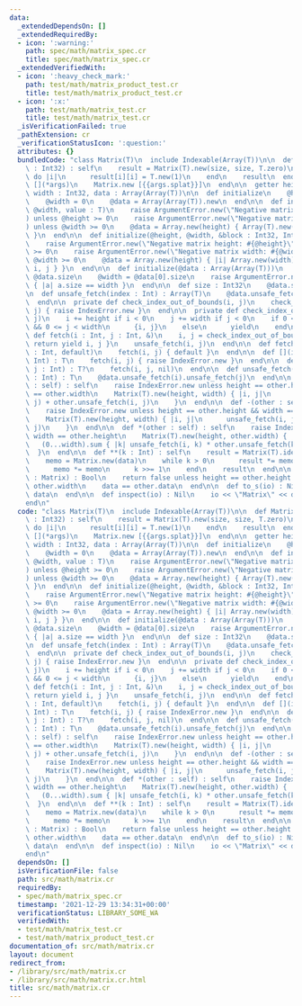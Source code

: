 ```yaml
---
data:
  _extendedDependsOn: []
  _extendedRequiredBy:
  - icon: ':warning:'
    path: spec/math/matrix_spec.cr
    title: spec/math/matrix_spec.cr
  _extendedVerifiedWith:
  - icon: ':heavy_check_mark:'
    path: test/math/matrix_product_test.cr
    title: test/math/matrix_product_test.cr
  - icon: ':x:'
    path: test/math/matrix_test.cr
    title: test/math/matrix_test.cr
  _isVerificationFailed: true
  _pathExtension: cr
  _verificationStatusIcon: ':question:'
  attributes: {}
  bundledCode: "class Matrix(T)\n  include Indexable(Array(T))\n\n  def Matrix.identity(size\
    \ : Int32) : self\n    result = Matrix(T).new(size, size, T.zero)\n    (0...size).each\
    \ do |i|\n      result[i][i] = T.new(1)\n    end\n    result\n  end\n\n  macro\
    \ [](*args)\n    Matrix.new [{{args.splat}}]\n  end\n\n  getter height : Int32,\
    \ width : Int32, data : Array(Array(T))\n\n  def initialize\n    @height = 0\n\
    \    @width = 0\n    @data = Array(Array(T)).new\n  end\n\n  def initialize(@height,\
    \ @width, value : T)\n    raise ArgumentError.new(\"Negative matrix height: #{@height}\"\
    ) unless @height >= 0\n    raise ArgumentError.new(\"Negative matrix width: #{@width}\"\
    ) unless @width >= 0\n    @data = Array.new(height) { Array(T).new(width, value)\
    \ }\n  end\n\n  def initialize(@height, @width, &block : Int32, Int32 -> T)\n\
    \    raise ArgumentError.new(\"Negative matrix height: #{@height}\") unless @height\
    \ >= 0\n    raise ArgumentError.new(\"Negative matrix width: #{@width}\") unless\
    \ @width >= 0\n    @data = Array.new(height) { |i| Array.new(width) { |j| yield\
    \ i, j } }\n  end\n\n  def initialize(@data : Array(Array(T)))\n    @height =\
    \ @data.size\n    @width = @data[0].size\n    raise ArgumentError.new unless @data.all?\
    \ { |a| a.size == width }\n  end\n\n  def size : Int32\n    @data.size\n  end\n\
    \n  def unsafe_fetch(index : Int) : Array(T)\n    @data.unsafe_fetch(index)\n\
    \  end\n\n  private def check_index_out_of_bounds(i, j)\n    check_index_out_of_bounds(i,\
    \ j) { raise IndexError.new }\n  end\n\n  private def check_index_out_of_bounds(i,\
    \ j)\n    i += height if i < 0\n    j += width if j < 0\n    if 0 <= i < height\
    \ && 0 <= j < width\n      {i, j}\n    else\n      yield\n    end\n  end\n\n \
    \ def fetch(i : Int, j : Int, &)\n    i, j = check_index_out_of_bounds(i, j) {\
    \ return yield i, j }\n    unsafe_fetch(i, j)\n  end\n\n  def fetch(i : Int, j\
    \ : Int, default)\n    fetch(i, j) { default }\n  end\n\n  def [](i : Int, j :\
    \ Int) : T\n    fetch(i, j) { raise IndexError.new }\n  end\n\n  def []?(i : Int,\
    \ j : Int) : T?\n    fetch(i, j, nil)\n  end\n\n  def unsafe_fetch(i : Int, j\
    \ : Int) : T\n    @data.unsafe_fetch(i).unsafe_fetch(j)\n  end\n\n  def +(other\
    \ : self) : self\n    raise IndexError.new unless height == other.height && width\
    \ == other.width\n    Matrix(T).new(height, width) { |i, j|\n      unsafe_fetch(i,\
    \ j) + other.unsafe_fetch(i, j)\n    }\n  end\n\n  def -(other : self) : self\n\
    \    raise IndexError.new unless height == other.height && width == other.width\n\
    \    Matrix(T).new(height, width) { |i, j|\n      unsafe_fetch(i, j) - other.unsafe_fetch(i,\
    \ j)\n    }\n  end\n\n  def *(other : self) : self\n    raise IndexError.new unless\
    \ width == other.height\n    Matrix(T).new(height, other.width) { |i, j|\n   \
    \   (0...width).sum { |k| unsafe_fetch(i, k) * other.unsafe_fetch(k, j) }\n  \
    \  }\n  end\n\n  def **(k : Int) : self\n    result = Matrix(T).identity(height)\n\
    \    memo = Matrix.new(data)\n    while k > 0\n      result *= memo if k.odd?\n\
    \      memo *= memo\n      k >>= 1\n    end\n    result\n  end\n\n  def ==(other\
    \ : Matrix) : Bool\n    return false unless height == other.height && width ==\
    \ other.width\n    data == other.data\n  end\n\n  def to_s(io) : Nil\n    io <<\
    \ data\n  end\n\n  def inspect(io) : Nil\n    io << \"Matrix\" << data\n  end\n\
    end\n"
  code: "class Matrix(T)\n  include Indexable(Array(T))\n\n  def Matrix.identity(size\
    \ : Int32) : self\n    result = Matrix(T).new(size, size, T.zero)\n    (0...size).each\
    \ do |i|\n      result[i][i] = T.new(1)\n    end\n    result\n  end\n\n  macro\
    \ [](*args)\n    Matrix.new [{{args.splat}}]\n  end\n\n  getter height : Int32,\
    \ width : Int32, data : Array(Array(T))\n\n  def initialize\n    @height = 0\n\
    \    @width = 0\n    @data = Array(Array(T)).new\n  end\n\n  def initialize(@height,\
    \ @width, value : T)\n    raise ArgumentError.new(\"Negative matrix height: #{@height}\"\
    ) unless @height >= 0\n    raise ArgumentError.new(\"Negative matrix width: #{@width}\"\
    ) unless @width >= 0\n    @data = Array.new(height) { Array(T).new(width, value)\
    \ }\n  end\n\n  def initialize(@height, @width, &block : Int32, Int32 -> T)\n\
    \    raise ArgumentError.new(\"Negative matrix height: #{@height}\") unless @height\
    \ >= 0\n    raise ArgumentError.new(\"Negative matrix width: #{@width}\") unless\
    \ @width >= 0\n    @data = Array.new(height) { |i| Array.new(width) { |j| yield\
    \ i, j } }\n  end\n\n  def initialize(@data : Array(Array(T)))\n    @height =\
    \ @data.size\n    @width = @data[0].size\n    raise ArgumentError.new unless @data.all?\
    \ { |a| a.size == width }\n  end\n\n  def size : Int32\n    @data.size\n  end\n\
    \n  def unsafe_fetch(index : Int) : Array(T)\n    @data.unsafe_fetch(index)\n\
    \  end\n\n  private def check_index_out_of_bounds(i, j)\n    check_index_out_of_bounds(i,\
    \ j) { raise IndexError.new }\n  end\n\n  private def check_index_out_of_bounds(i,\
    \ j)\n    i += height if i < 0\n    j += width if j < 0\n    if 0 <= i < height\
    \ && 0 <= j < width\n      {i, j}\n    else\n      yield\n    end\n  end\n\n \
    \ def fetch(i : Int, j : Int, &)\n    i, j = check_index_out_of_bounds(i, j) {\
    \ return yield i, j }\n    unsafe_fetch(i, j)\n  end\n\n  def fetch(i : Int, j\
    \ : Int, default)\n    fetch(i, j) { default }\n  end\n\n  def [](i : Int, j :\
    \ Int) : T\n    fetch(i, j) { raise IndexError.new }\n  end\n\n  def []?(i : Int,\
    \ j : Int) : T?\n    fetch(i, j, nil)\n  end\n\n  def unsafe_fetch(i : Int, j\
    \ : Int) : T\n    @data.unsafe_fetch(i).unsafe_fetch(j)\n  end\n\n  def +(other\
    \ : self) : self\n    raise IndexError.new unless height == other.height && width\
    \ == other.width\n    Matrix(T).new(height, width) { |i, j|\n      unsafe_fetch(i,\
    \ j) + other.unsafe_fetch(i, j)\n    }\n  end\n\n  def -(other : self) : self\n\
    \    raise IndexError.new unless height == other.height && width == other.width\n\
    \    Matrix(T).new(height, width) { |i, j|\n      unsafe_fetch(i, j) - other.unsafe_fetch(i,\
    \ j)\n    }\n  end\n\n  def *(other : self) : self\n    raise IndexError.new unless\
    \ width == other.height\n    Matrix(T).new(height, other.width) { |i, j|\n   \
    \   (0...width).sum { |k| unsafe_fetch(i, k) * other.unsafe_fetch(k, j) }\n  \
    \  }\n  end\n\n  def **(k : Int) : self\n    result = Matrix(T).identity(height)\n\
    \    memo = Matrix.new(data)\n    while k > 0\n      result *= memo if k.odd?\n\
    \      memo *= memo\n      k >>= 1\n    end\n    result\n  end\n\n  def ==(other\
    \ : Matrix) : Bool\n    return false unless height == other.height && width ==\
    \ other.width\n    data == other.data\n  end\n\n  def to_s(io) : Nil\n    io <<\
    \ data\n  end\n\n  def inspect(io) : Nil\n    io << \"Matrix\" << data\n  end\n\
    end\n"
  dependsOn: []
  isVerificationFile: false
  path: src/math/matrix.cr
  requiredBy:
  - spec/math/matrix_spec.cr
  timestamp: '2021-12-29 13:34:31+00:00'
  verificationStatus: LIBRARY_SOME_WA
  verifiedWith:
  - test/math/matrix_test.cr
  - test/math/matrix_product_test.cr
documentation_of: src/math/matrix.cr
layout: document
redirect_from:
- /library/src/math/matrix.cr
- /library/src/math/matrix.cr.html
title: src/math/matrix.cr
---
```

